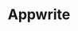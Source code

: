 ---
draft: false
title: Appwrite
content:
  id: appwrite
  name: Appwrite
  website: https://appwrite.io/
  short_description: Appwrite provides developers with a set of REST APIs to manage their core backend needs.
---